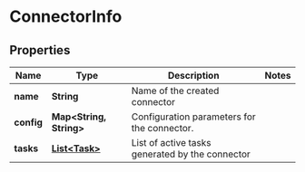 

# ConnectorInfo

## Properties

Name | Type | Description | Notes
------------ | ------------- | ------------- | -------------
**name** | **String** | Name of the created connector | 
**config** | **Map&lt;String, String&gt;** | Configuration parameters for the connector. | 
**tasks** | [**List&lt;Task&gt;**](Task.md) | List of active tasks generated by the connector | 



